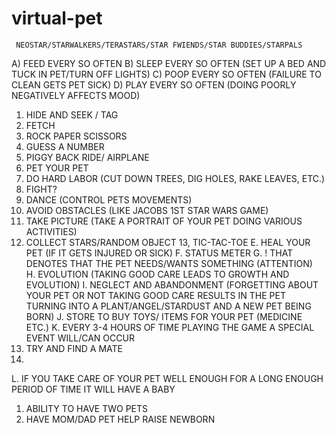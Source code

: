 # virtual-pet

     NEOSTAR/STARWALKERS/TERASTARS/STAR FWIENDS/STAR BUDDIES/STARPALS 
A) FEED EVERY SO OFTEN 
B) SLEEP EVERY SO OFTEN (SET UP A BED AND TUCK IN PET/TURN OFF LIGHTS)
C) POOP EVERY SO OFTEN (FAILURE TO CLEAN GETS PET SICK)
D) PLAY EVERY SO OFTEN (DOING POORLY NEGATIVELY AFFECTS MOOD)
  1. HIDE AND SEEK / TAG
  2. FETCH
  3. ROCK PAPER SCISSORS
  4. GUESS A NUMBER
  5. PIGGY BACK RIDE/ AIRPLANE
  6. PET YOUR PET
  7. DO HARD LABOR (CUT DOWN TREES, DIG HOLES, RAKE LEAVES, ETC.)
  8. FIGHT?
  9. DANCE (CONTROL PETS MOVEMENTS)
  10. AVOID OBSTACLES (LIKE JACOBS 1ST STAR WARS GAME)
  11. TAKE PICTURE (TAKE A PORTRAIT OF YOUR PET DOING VARIOUS ACTIVITIES)
  12. COLLECT STARS/RANDOM OBJECT
  13, TIC-TAC-TOE
E. HEAL YOUR PET (IF IT GETS INJURED OR SICK)
F. STATUS METER
G. ! THAT DENOTES THAT THE PET NEEDS/WANTS SOMETHING (ATTENTION)  
H. EVOLUTION (TAKING GOOD CARE LEADS TO GROWTH AND EVOLUTION)
I. NEGLECT AND ABANDONMENT (FORGETTING ABOUT YOUR PET OR NOT TAKING GOOD CARE RESULTS IN THE PET TURNING INTO A PLANT/ANGEL/STARDUST AND A NEW PET BEING BORN)
J. STORE TO BUY TOYS/ ITEMS FOR YOUR PET (MEDICINE ETC.)
K. EVERY 3-4 HOURS OF TIME PLAYING THE GAME A SPECIAL EVENT WILL/CAN OCCUR
  1. TRY AND FIND A MATE
  2. 
L. IF YOU TAKE CARE OF YOUR PET WELL ENOUGH FOR A LONG ENOUGH PERIOD OF TIME IT WILL HAVE A BABY
  1. ABILITY TO HAVE TWO PETS 
  2. HAVE MOM/DAD PET HELP RAISE NEWBORN
